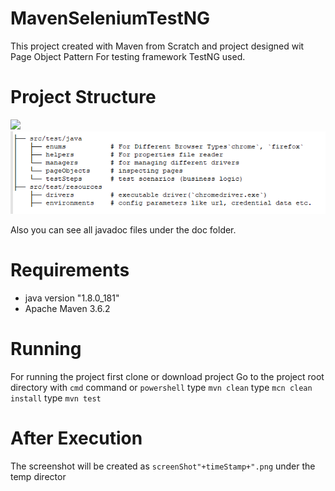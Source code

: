 # MavenSeleniumTestNG
This project created with Maven from Scratch and project designed wit Page Object Pattern
For testing framework TestNG used.

# Project Structure 
![](/images/image.png)
![Alt Text](https://github.com/barisgul/SeleniumTestNG/blob/master/image.png)


Also you can see all javadoc files under the doc folder.

# Requirements
- java version "1.8.0_181"
- Apache Maven 3.6.2

# Running
For running the project first clone or download project
Go to the project root directory with `cmd` command or `powershell`
type `mvn clean`
type `mcn clean install`
type `mvn test`

# After Execution
The screenshot will be created as `screenShot"+timeStamp+".png` under the temp director
